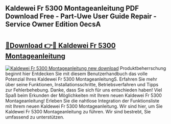 ## Kaldewei Fr 5300 Montageanleitung PDF Download Free - Part-Uwe User Guide Repair - Service Owner Edition 0ecsA

# <h2><a href="http://df7hux.blite.top/?on=Kaldewei+Fr+5300+Montageanleitung">🔗Download 👉🔴 Kaldewei Fr 5300 Montageanleitung</a></h2>

[![Kaldewei Fr 5300 Montageanleitung new download](https://i.imgur.com/lujVjoI.png)](http://df7hux.blite.top/?on=Kaldewei+Fr+5300+Montageanleitung)
Produktbeherrschung beginnt hier Entdecken Sie mit diesem Benutzerhandbuch das volle Potenzial Ihres Kaldewei Fr 5300 MontageanleitungS. Erfahren Sie mehr über seine Funktionen, Installationsschritte, Betriebsverfahren und Tipps zur Fehlerbehebung. Danke, dass Sie sich für uns entschieden haben! Viel Spaß beim Erkunden der Möglichkeiten mit Ihrem neuen Kaldewei Fr 5300 Montageanleitung! Erleben Sie die nahtlose Integration der Funktionsliste mit Ihrem neuen Kaldewei Fr 5300 Montageanleitung. Wir sind hier, um Sie Kaldewei Fr 5300 Montageanleitung zu führen. Wir sind bestrebt, Sie umfassend zu unterstützen.
